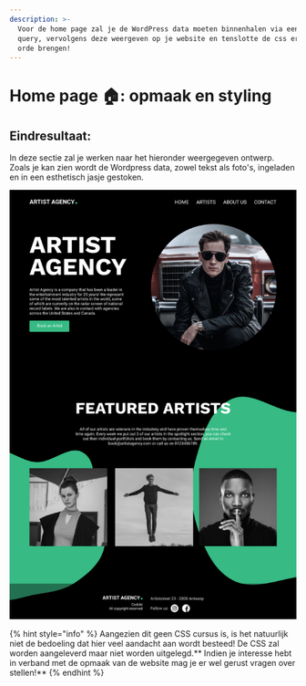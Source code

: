 ```yaml
---
description: >-
  Voor de home page zal je de WordPress data moeten binnenhalen via een page
  query, vervolgens deze weergeven op je website en tenslotte de css ervan in
  orde brengen!
---
```


# Home page 🏠: opmaak en styling

## Eindresultaat:

In deze sectie zal je werken naar het hieronder weergegeven ontwerp. Zoals je kan zien wordt de Wordpress data, zowel tekst als foto's, ingeladen en in een esthetisch jasje gestoken.

![Home page](../../.gitbook/assets/Home.jpg)

{% hint style="info" %}
Aangezien dit geen CSS cursus is, is het natuurlijk niet de bedoeling dat hier veel aandacht aan wordt besteed! De CSS zal worden aangeleverd maar niet worden uitgelegd.** Indien je interesse hebt in verband met de opmaak van de website mag je er wel gerust vragen over stellen!**
{% endhint %}
